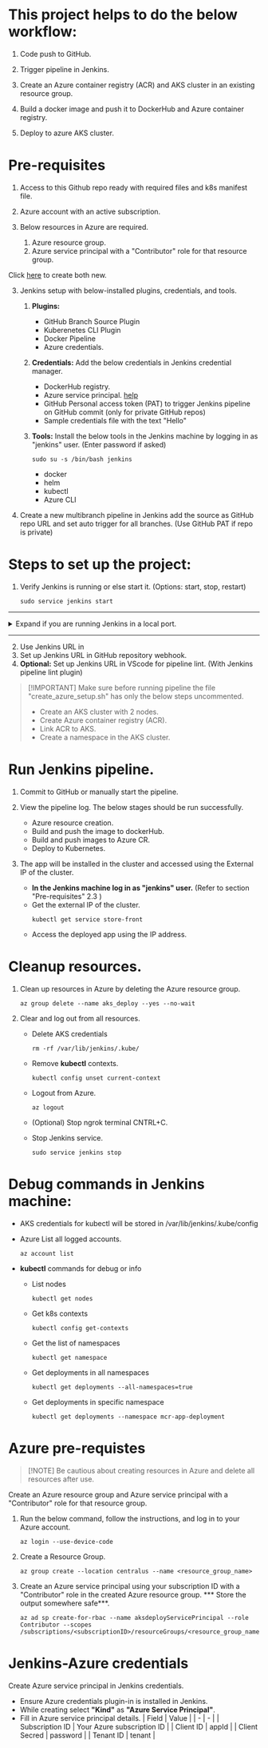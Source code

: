 # This project helps to do the below workflow:

1. Code push to GitHub.

2. Trigger pipeline in Jenkins.

3. Create an Azure container registry (ACR) and AKS cluster in an existing resource group.

4. Build a docker image and push it to DockerHub and Azure container registry.

5. Deploy to azure AKS cluster.


# Pre-requisites
1. Access to this Github repo ready with required files and k8s manifest file.

2. Azure account with an active subscription.

3. Below resources in Azure are required.
	1. Azure resource group.
	2. Azure service principal with a "Contributor" role for that resource group.

Click [here](#azure-pre-requistes) to create both new.

3. Jenkins setup with below-installed plugins, credentials, and tools.
	1. **Plugins:**
		- GitHub Branch Source Plugin
		- Kuberenetes CLI Plugin
		- Docker Pipeline
		- Azure credentials.

	2. **Credentials:** Add the below credentials in Jenkins credential manager.
		- DockerHub registry.
		- Azure service principal. [help](#jenkins-azure-credentials)
		- GitHub Personal access token (PAT) to trigger Jenkins pipeline on GitHub commit (only for private GitHub repos)
		- Sample credentials file with the text "Hello"

	3. **Tools:** Install the below tools in the Jenkins machine by logging in as "jenkins" user. (Enter password if asked)
		```
		sudo su -s /bin/bash jenkins
		```
		- docker
		- helm
		- kubectl
		- Azure CLI

3. Create a new multibranch pipeline in Jenkins add the source as GitHub repo URL and set auto trigger for all branches. (Use GitHub PAT if repo is private)


# Steps to set up the project:

1. Verify Jenkins is running or else start it. (Options: start, stop, restart)
	```
	sudo service jenkins start
	```

---
<details>
<summary>Expand if you are running Jenkins in a local port.</summary>

Install "ngrok" and run the below command with your Jenkins port to get the public URL for Jenkins
```
ngrok port 8080
```
- Copy the ngrok URL from the terminal, open it in the browser, and log in.
- This will be our public Jenkins URL.
</details>

---

2. Use Jenkins URL in
1. Set up Jenkins URL in GitHub repository webhook.
2. **Optional:** Set up Jenkins URL in VScode for pipeline lint. (With Jenkins pipeline lint plugin)


> [!IMPORTANT] Make sure before running pipeline the file "create_azure_setup.sh" has only the below steps uncommented.
> - Create an AKS cluster with 2 nodes.
> - Create Azure container registry (ACR).
> - Link ACR to AKS.
> - Create a namespace in the AKS cluster.

# Run Jenkins pipeline.

1. Commit to GitHub or manually start the pipeline.

1. View the pipeline log. The below stages should be run successfully.
	- Azure resource creation.
	- Build and push the image to dockerHub.
	- Build and push images to Azure CR.
	- Deploy to Kubernetes.

2. The app will be installed in the cluster and accessed using the External IP of the cluster.
	- **In the Jenkins machine log in as "jenkins" user.** (Refer to section "Pre-requisites" 2.3 )
	- Get the external IP of the cluster.
		```
		kubectl get service store-front
		```
	- Access the deployed app using the IP address.

# Cleanup resources.
1. Clean up resources in Azure by deleting the Azure resource group.
	```
	az group delete --name aks_deploy --yes --no-wait
	```
2. Clear and log out from all resources.
	- Delete AKS credentials
		```
		rm -rf /var/lib/jenkins/.kube/
		```
	- Remove **kubectl** contexts.
		```
		kubectl config unset current-context
		```
	- Logout from Azure.
		```
		az logout
		```
	- (Optional) Stop ngrok terminal CNTRL+C.

	- Stop Jenkins service.
		```
		sudo service jenkins stop
		```


# Debug commands in Jenkins machine:
- AKS credentials for kubectl will be stored in /var/lib/jenkins/.kube/config

- Azure List all logged accounts.
	```
	az account list
	```
- **kubectl** commands for debug or info
	- List nodes
		```
		kubectl get nodes
		```
	- Get k8s contexts
		```
		kubectl config get-contexts
		```
	- Get the list of namespaces
		```
		kubectl get namespace
		```
	- Get deployments in all namespaces
		```
		kubectl get deployments --all-namespaces=true
		```
	- Get deployments in specific namespace
		```
		kubectl get deployments --namespace mcr-app-deployment
		```


# Azure pre-requistes

> [!NOTE] Be cautious about creating resources in Azure and delete all resources after use.

Create an Azure resource group and Azure service principal with a "Contributor" role for that resource group.

1. Run the below command, follow the instructions, and log in to your Azure account.
	```
	az login --use-device-code
	```
2. Create a Resource Group.
	```
	az group create --location centralus --name <resource_group_name>
	```
3. Create an Azure service principal using your subscription ID with a "Contributor" role in the created Azure resource group. *** Store the output somewhere safe***.
	```
	az ad sp create-for-rbac --name aksdeployServicePrincipal --role Contributor --scopes /subscriptions/<subscriptionID>/resourceGroups/<resource_group_name>
	```

# Jenkins-Azure credentials
Create Azure service principal in Jenkins credentials.

- Ensure Azure credentials plugin-in is installed in Jenkins.
- While creating select **"Kind"** as **"Azure Service Principal"**.
- Fill in Azure service principal details.
	| Field | Value |
	| - | - |
	| Subscription ID | Your Azure subscription ID |
	| Client ID | appId |
	| Client Secred | password |
	| Tenant ID | tenant |